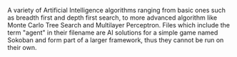 A variety of Artificial Intelligence algorithms ranging from basic ones such as breadth first and depth first search, to more advanced algorithm like Monte Carlo Tree Search and Multilayer Perceptron. Files which include the term "agent" in their filename are AI solutions for a simple game named Sokoban and form part of a larger framework, thus they cannot be run on their own.
